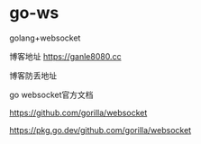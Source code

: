 # go-ws
golang+websocket

博客地址
https://ganle8080.cc

博客防丢地址

go websocket官方文档

https://github.com/gorilla/websocket

https://pkg.go.dev/github.com/gorilla/websocket